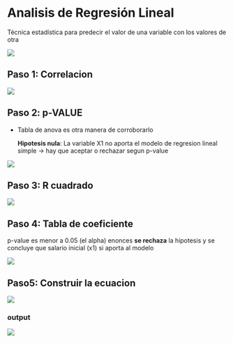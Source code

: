 # Analisis de Regresión Lineal

Técnica estadística para predecir el valor de una variable con los valores de otra

![](resumen_RL.PNG)

## Paso 1: Correlacion

![](corr.PNG)

## Paso 2: p-VALUE

-   Tabla de anova es otra manera de corroborarlo

    **Hipotesis nula**: La variable X1 no aporta el modelo de regresion lineal simple -\> hay que aceptar o rechazar segun p-value

![](pvalue.PNG)

## Paso 3: R cuadrado

![](r2.PNG)

## Paso 4: Tabla de coeficiente

p-value es menor a 0.05 (el alpha) enonces **se rechaza** la hipotesis y se concluye que salario inicial (x1) si aporta al modelo

![](coeficientes_tabla.PNG)

## Paso5: Construir la ecuacion

![](ecuacion_RL.PNG)

### output

![](output.PNG)
